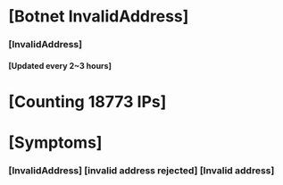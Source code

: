 # [Botnet InvalidAddress]
### [InvalidAddress]
#### [Updated every 2~3 hours]

# [Counting 18773 IPs]

# [Symptoms] 

###   [InvalidAddress] [invalid address rejected] [Invalid address]
